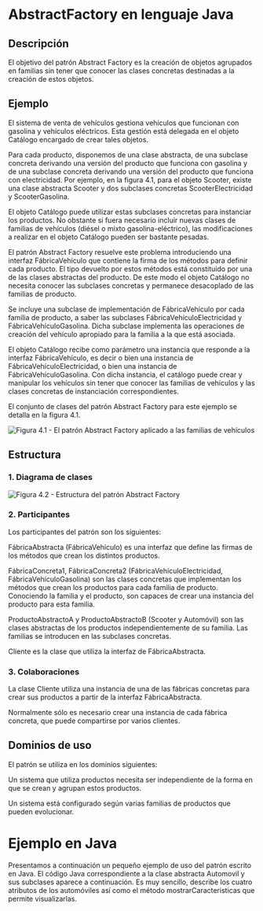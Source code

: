 # AbstractFactory en lenguaje Java
## Descripción
El objetivo del patrón Abstract Factory es la creación de objetos agrupados en familias sin tener que conocer las clases concretas destinadas a la creación de estos objetos.
## Ejemplo
El sistema de venta de vehículos gestiona vehículos que funcionan con gasolina y vehículos eléctricos. Esta gestión está delegada en el objeto Catálogo encargado de crear tales objetos.

Para cada producto, disponemos de una clase abstracta, de una subclase concreta derivando una versión del producto que funciona con gasolina y de una subclase concreta derivando una versión del producto que funciona con electricidad. Por ejemplo, en la figura 4.1, para el objeto Scooter, existe una clase abstracta Scooter y dos subclases concretas ScooterElectricidad y ScooterGasolina.

El objeto Catálogo puede utilizar estas subclases concretas para instanciar los productos. No obstante si fuera necesario incluir nuevas clases de familias de vehículos (diésel o mixto gasolina-eléctrico), las modificaciones a realizar en el objeto Catálogo pueden ser bastante pesadas.

El patrón Abstract Factory resuelve este problema introduciendo una interfaz FábricaVehículo que contiene la firma de los métodos para definir cada producto. El tipo devuelto por estos métodos está constituido por una de las clases abstractas del producto. De este modo el objeto Catálogo no necesita conocer las subclases concretas y permanece desacoplado de las familias de producto.

Se incluye una subclase de implementación de FábricaVehículo por cada familia de producto, a saber las subclases FábricaVehículoElectricidad y FábricaVehículoGasolina. Dicha subclase implementa las operaciones de creación del vehículo apropiado para la familia a la que está asociada.

El objeto Catálogo recibe como parámetro una instancia que responde a la interfaz FábricaVehículo, es decir o bien una instancia de FábricaVehículoElectricidad, o bien una instancia de FábricaVehículoGasolina. Con dicha instancia, el catálogo puede crear y manipular los vehículos sin tener que conocer las familias de vehículos y las clases concretas de instanciación correspondientes.

El conjunto de clases del patrón Abstract Factory para este ejemplo se detalla en la figura 4.1.

![Figura 4.1 - El patrón Abstract Factory aplicado a las familias de vehículos
 ](https://github.com/user0able/JavaAbstractFactory/blob/master/src/img/figure31.png)

## Estructura
### 1. Diagrama de clases

![Figura 4.2 - Estructura del patrón Abstract Factory
 ](https://github.com/user0able/JavaAbstractFactory/blob/master/src/img/figure32.png)



### 2. Participantes
Los participantes del patrón son los siguientes:

FábricaAbstracta (FábricaVehículo) es una interfaz que define las firmas de los métodos que crean los distintos productos.

FábricaConcreta1, FábricaConcreta2 (FábricaVehículoElectricidad, FábricaVehículoGasolina) son las clases concretas que implementan los métodos que crean los productos para cada familia de producto. Conociendo la familia y el producto, son capaces de crear una instancia del producto para esta familia.

ProductoAbstractoA y ProductoAbstractoB (Scooter y Automóvil) son las clases abstractas de los productos independientemente de su familia. Las familias se introducen en las subclases concretas.

Cliente es la clase que utiliza la interfaz de FábricaAbstracta.

### 3. Colaboraciones
La clase Cliente utiliza una instancia de una de las fábricas concretas para crear sus productos a partir de la interfaz FábricaAbstracta.


Normalmente sólo es necesario crear una instancia de cada fábrica concreta, que puede compartirse por varios clientes.

## Dominios de uso
El patrón se utiliza en los dominios siguientes:

Un sistema que utiliza productos necesita ser independiente de la forma en que se crean y agrupan estos productos.

Un sistema está configurado según varias familias de productos que pueden evolucionar.

# Ejemplo en Java
Presentamos a continuación un pequeño ejemplo de uso del patrón escrito en Java. El código Java correspondiente a la clase abstracta Automovil y sus subclases aparece a continuación. Es muy sencillo, describe los cuatro atributos de los automóviles así como el método mostrarCaracteristicas que permite visualizarlas.